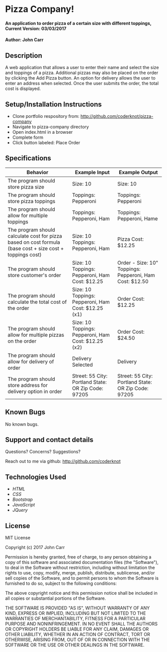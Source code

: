 # Pizza Company!

#### An application to order pizza of a certain size with different toppings, Current Version: 03/03/2017

#### Author: John Carr

## Description
A web application that allows a user to enter their name and select the size and toppings of a pizza. Additional pizzas may also be placed on the order by clicking the Add Pizza button. An option for delivery allows the user to enter an address when selected. Once the user submits the order, the total cost is displayed.

## Setup/Installation Instructions

* Clone portfolio respository from:
<http://github.com/coderknot/pizza-company>
* Navigate to pizza-company directory
* Open index.html in a browser
* Complete form
* Click button labeled: Place Order

## Specifications

| Behavior | Example Input | Example Output |
|----------|---------------|----------------|
|The program should store pizza size | Size: 10| Size: 10 |
|The program should store pizza toppings | Toppings: Pepperoni | Toppings: Pepperoni |
|The program should allow for multiple toppings | Toppings: Pepperoni, Ham | Toppings: Pepperoni, Hame |
|The program should calculate cost for pizza based on cost formula (base cost + size cost + toppings cost) | Size: 10 Toppings: Pepperoni, Ham | Pizza Cost: $12.25 |
|The program should store customer's order| Size: 10 Toppings: Pepperoni, Ham Cost: $12.25 | Order - Size: 10" Toppings: Pepperoni, Ham Cost: $12.50 |
|The program should calculate the total cost of the order | Size: 10 Toppings: Pepperoni, Ham Cost: $12.25 (x1) | Order Cost: $12.25 |
|The program should allow for multiple pizzas on the order | Size: 10 Toppings: Pepperoni, Ham Cost: $12.25 (x2) | Order Cost: $24.50 |
|The program should allow for delivery of order | Delivery Selected | Delivery |
|The program should store address for delivery option in order | Street: 55 City: Portland State: OR Zip Code: 97205 | Street: 55 City: Portland State: OR Zip Code: 97205 |

## Known Bugs
No known bugs.

## Support and contact details
Questions? Concerns? Suggestions?

Reach out to me via github:
<http://github.com/coderknot>

## Technologies Used
* _HTML_
* _CSS_
* _Bootstrap_
* _JavaScript_
* _JQuery_

## License

MIT License

Copyright (c) 2017 John Carr

Permission is hereby granted, free of charge, to any person obtaining a copy
of this software and associated documentation files (the "Software"), to deal
in the Software without restriction, including without limitation the rights
to use, copy, modify, merge, publish, distribute, sublicense, and/or sell
copies of the Software, and to permit persons to whom the Software is
furnished to do so, subject to the following conditions:

The above copyright notice and this permission notice shall be included in all
copies or substantial portions of the Software.

THE SOFTWARE IS PROVIDED "AS IS", WITHOUT WARRANTY OF ANY KIND, EXPRESS OR
IMPLIED, INCLUDING BUT NOT LIMITED TO THE WARRANTIES OF MERCHANTABILITY,
FITNESS FOR A PARTICULAR PURPOSE AND NONINFRINGEMENT. IN NO EVENT SHALL THE
AUTHORS OR COPYRIGHT HOLDERS BE LIABLE FOR ANY CLAIM, DAMAGES OR OTHER
LIABILITY, WHETHER IN AN ACTION OF CONTRACT, TORT OR OTHERWISE, ARISING FROM,
OUT OF OR IN CONNECTION WITH THE SOFTWARE OR THE USE OR OTHER DEALINGS IN THE
SOFTWARE.
